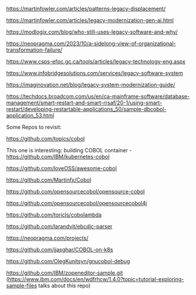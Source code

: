 

https://martinfowler.com/articles/patterns-legacy-displacement/

https://martinfowler.com/articles/legacy-modernization-gen-ai.html

https://modlogix.com/blog/who-still-uses-legacy-software-and-why/

https://neopragma.com/2023/10/a-sidelong-view-of-organizational-transformation-failure/

https://www.csps-efpc.gc.ca/tools/articles/legacy-technology-eng.aspx

https://www.infobridgesolutions.com/services/legacy-software-system

https://imaginovation.net/blog/legacy-system-modernization-guide/

https://techdocs.broadcom.com/us/en/ca-mainframe-software/database-management/smart-restart-and-smart-rrsaf/20-1/using-smart-restart/developing-restartable-applications_50/sample-dbcobol-application_53.html


Some Repos to revisit:

https://github.com/topics/cobol

This one is interesting: building COBOL container - https://github.com/IBM/kubernetes-cobol 

https://github.com/loveOSS/awesome-cobol

https://github.com/Martinfx/Cobol

https://github.com/opensourcecobol/opensource-cobol

https://github.com/opensourcecobol/opensourcecobol4j  


https://github.com/toricls/cobolambda

https://github.com/larandvit/ebcdic-parser

https://neopragma.com/projects/

https://github.com/jjasghar/COBOL-on-k8s

https://github.com/OlegKunitsyn/gnucobol-debug

https://github.com/IBM/zopeneditor-sample.git (https://www.ibm.com/docs/en/wdfrhcw/1.4.0?topic=tutorial-exploring-sample-files talks about this repo)


